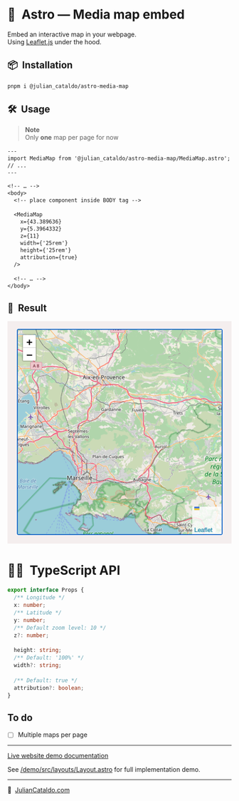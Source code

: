 # 🚀  Astro — Media map embed

Embed an interactive map in your webpage.  
Using [Leaflet.js](https://leafletjs.com) under the hood.

## 📦  Installation

```sh
pnpm i @julian_cataldo/astro-media-map
```

## 🛠  Usage

> **Note**  
> Only **one** map per page for now

```astro
---
import MediaMap from '@julian_cataldo/astro-media-map/MediaMap.astro';
// ...
---
```

```astro
<!-- … -->
<body>
  <!-- place component inside BODY tag -->

  <MediaMap
    x={43.389636}
    y={5.3964332}
    z={11}
    width={'25rem'}
    height={'25rem'}
    attribution={true}
  />

  <!-- … -->
</body>
```

## 🎉  Result

![](../../../docs/component-media-map.png)

# 👨‍🏭  TypeScript API

```ts
export interface Props {
  /** Longitude */
  x: number;
  /** Latitude */
  y: number;
  /** Default zoom level: 10 */
  z?: number;

  height: string;
  /** Default: '100%' */
  width?: string;

  /** Default: true */
  attribution?: boolean;
}
```

## To do

- [ ] Multiple maps per page

---

[Live website demo documentation](../../../../demo)

See [/demo/src/layouts/Layout.astro](../../../demo/src/layouts/Layout.astro)
for full implementation demo.

---

🔗  [JulianCataldo.com](https://www.juliancataldo.com/)
